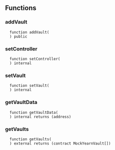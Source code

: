 


## Functions
### addVault
```solidity
  function addVault(
  ) public
```




### setController
```solidity
  function setController(
  ) internal
```




### setVault
```solidity
  function setVault(
  ) internal
```




### getVaultData
```solidity
  function getVaultData(
  ) internal returns (address)
```




### getVaults
```solidity
  function getVaults(
  ) external returns (contract MockYearnVault[])
```




